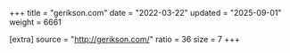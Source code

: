 +++
title = "gerikson.com"
date = "2022-03-22"
updated = "2025-09-01"
weight = 6661

[extra]
source = "http://gerikson.com/"
ratio = 36
size = 7
+++
